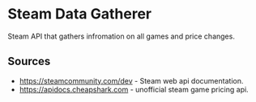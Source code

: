 
# Steam Data Gatherer

Steam API that gathers infromation on all games and price changes.

## Sources

- <https://steamcommunity.com/dev> - Steam web api documentation.
- <https://apidocs.cheapshark.com> - unofficial steam game pricing api.